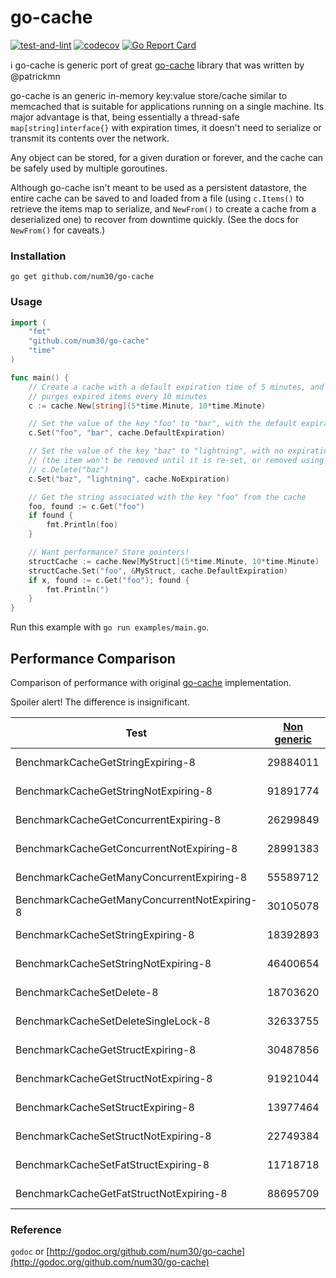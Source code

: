 # go-cache

[![test-and-lint](https://github.com/num30/go-cache/actions/workflows/test.yaml/badge.svg)](https://github.com/num30/go-cache/actions/workflows/test.yaml)
[![codecov](https://codecov.io/gh/num30/go-cache/branch/main/graph/badge.svg?token=FMvJ4TbC2r)](https://codecov.io/gh/num30/go-cache)
[![Go Report Card](https://goreportcard.com/badge/github.com/num30/go-cache)](https://goreportcard.com/report/github.com/num30/go-cache)

ℹ️ go-cache is generic port of great [go-cache](https://github.com/patrickmn/go-cache) library that was written by @patrickmn

go-cache is an generic in-memory key:value store/cache similar to memcached that is
suitable for applications running on a single machine. Its major advantage is
that, being essentially a thread-safe `map[string]interface{}` with expiration
times, it doesn't need to serialize or transmit its contents over the network.

Any object can be stored, for a given duration or forever, and the cache can be
safely used by multiple goroutines.

Although go-cache isn't meant to be used as a persistent datastore, the entire
cache can be saved to and loaded from a file (using `c.Items()` to retrieve the
items map to serialize, and `NewFrom()` to create a cache from a deserialized
one) to recover from downtime quickly. (See the docs for `NewFrom()` for caveats.)

### Installation

`go get github.com/num30/go-cache`

### Usage

```go
import (
	"fmt"
	"github.com/num30/go-cache"
	"time"
)

func main() {
	// Create a cache with a default expiration time of 5 minutes, and which
	// purges expired items every 10 minutes
	c := cache.New[string](5*time.Minute, 10*time.Minute)

	// Set the value of the key "foo" to "bar", with the default expiration time
	c.Set("foo", "bar", cache.DefaultExpiration)

	// Set the value of the key "baz" to "lightning", with no expiration time
	// (the item won't be removed until it is re-set, or removed using
	// c.Delete("baz")
	c.Set("baz", "lightning", cache.NoExpiration)

	// Get the string associated with the key "foo" from the cache
	foo, found := c.Get("foo")
	if found {
		fmt.Println(foo)
	}

	// Want performance? Store pointers!
	structCache := cache.New[MyStruct](5*time.Minute, 10*time.Minute)
	structCache.Set("foo", &MyStruct, cache.DefaultExpiration)
	if x, found := c.Get("foo"); found {
		fmt.Println(")
	}
}
```

Run this example with `go run examples/main.go`.

## Performance Comparison
Comparison of performance with original [go-cache](https://github.com/patrickmn/go-cache) implementation.

Spoiler alert! The difference is insignificant.



| Test                                         |     [Non generic](https://github.com/patrickmn/go-cache)|       |         This version |           |  
|----------------------------------------------|-----------|-------------|-----------|---------------|
| BenchmarkCacheGetStringExpiring-8            | 29884011 | 41.45 ns/op | 28318041 | 43.31 ns/op |
| BenchmarkCacheGetStringNotExpiring-8         | 91891774 | 14.20 ns/op | 72259294 | 14.02 ns/op |
| BenchmarkCacheGetConcurrentExpiring-8        | 26299849 | 42.58 ns/op | 30129078 | 39.53 ns/op |
| BenchmarkCacheGetConcurrentNotExpiring-8     | 28991383 | 41.25 ns/op | 30760544 | 38.09 ns/op |
| BenchmarkCacheGetManyConcurrentExpiring-8    | 55589712 | 44.90 ns/op | 56991110 | 38.86 ns/op |
| BenchmarkCacheGetManyConcurrentNotExpiring-8 | 30105078 | 43.98 ns/op | 46270045 | 41.54 ns/op |
| BenchmarkCacheSetStringExpiring-8            | 18392893 | 63.41 ns/op | 17788724 | 61.42 ns/op |
| BenchmarkCacheSetStringNotExpiring-8         | 46400654 | 28.45 ns/op | 40226074 | 27.41 ns/op |
| BenchmarkCacheSetDelete-8                    | 18703620 | 60.75 ns/op | 18270448 | 59.90 ns/op |
| BenchmarkCacheSetDeleteSingleLock-8          | 32633755 | 39.34 ns/op | 32415156 | 36.96 ns/op |
| BenchmarkCacheGetStructExpiring-8            | 30487856 | 41.60 ns/op | 26925226 | 40.55 ns/op |
| BenchmarkCacheGetStructNotExpiring-8         | 91921044 | 13.94 ns/op | 96379750 | 13.08 ns/op |
| BenchmarkCacheSetStructExpiring-8            | 13977464 | 86.44 ns/op | 13364509 | 87.69 ns/op |
| BenchmarkCacheSetStructNotExpiring-8         | 22749384 | 54.14 ns/op | 23207397 | 52.58 ns/op |
|BenchmarkCacheSetFatStructExpiring-8          | 11718718 | 103.3 ns/op | 12051895 | 102.3 ns/op |
|BenchmarkCacheGetFatStructNotExpiring-8       | 88695709 | 13.92 ns/op | 83220014 | 13.76 ns/op |




### Reference

`godoc` or [http://godoc.org/github.com/num30/go-cache](http://godoc.org/github.com/num30/go-cache)
